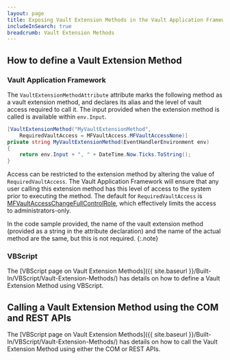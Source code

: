 ```yaml
---
layout: page
title: Exposing Vault Extension Methods in the Vault Application Framework
includeInSearch: true
breadcrumb: Vault Extension Methods
---
```


## How to define a Vault Extension Method

### Vault Application Framework

The `VaultExtensionMethodAttribute` attribute marks the following method as a vault extension method, and declares its alias and the level of vault access required to call it.  The input provided when the extension method is called is available within `env.Input`.

```csharp
[VaultExtensionMethod("MyVaultExtensionMethod",
	RequiredVaultAccess = MFVaultAccess.MFVaultAccessNone)]
private string MyVaultExtensionMethod(EventHandlerEnvironment env)
{
	return env.Input + ", " + DateTime.Now.Ticks.ToString();
}
```

Access can be restricted to the extension method by altering the value of `RequiredVaultAccess`.  The Vault Application Framework will ensure that any user calling this extension method has this level of access to the system prior to executing the method.  The default for `RequiredVaultAccess` is [MFVaultAccessChangeFullControlRole](https://www.m-files.com/api/documentation/index.html#MFilesAPI~MFVaultAccess.html), which effectively limits the access to administrators-only.

In the code sample provided, the name of the vault extension method (provided as a string in the attribute declaration) and the name of the actual method are the same, but this is not required.
{:.note}

### VBScript

The [VBScript page on Vault Extension Methods]({{ site.baseurl }}/Built-In/VBScript/Vault-Extension-Methods/) has details on how to define a Vault Extension Method using VBScript.

## Calling a Vault Extension Method using the COM and REST APIs

The [VBScript page on Vault Extension Methods]({{ site.baseurl }}/Built-In/VBScript/Vault-Extension-Methods/) has details on how to call the Vault Extension Method using either the COM or REST APIs.
